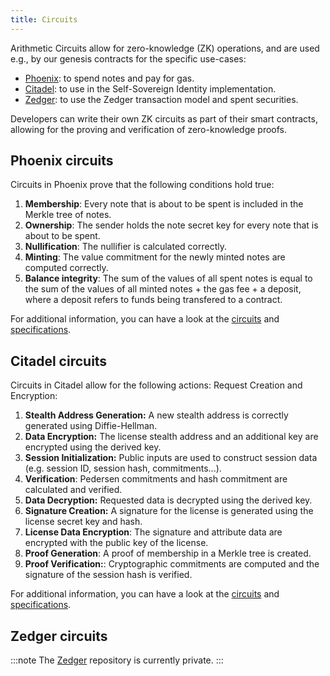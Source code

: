 ```yaml
---
title: Circuits
---
```


Arithmetic Circuits allow for zero-knowledge (ZK) operations, and are used e.g., by our genesis contracts for the specific use-cases:

- [Phoenix](/learn/dusk-protocol/transaction_models/phoenix): to spend notes and pay for gas.
- [Citadel](/getting-started/digital-identity/protocol): to use in the Self-Sovereign Identity implementation.
- [Zedger](/learn/dusk-protocol/transaction_models/zedger): to use the Zedger transaction model and spent securities.

Developers can write their own ZK circuits as part of their smart contracts, allowing for the proving and verification of zero-knowledge proofs.

## Phoenix circuits

Circuits in Phoenix prove that the following conditions hold true:

1. **Membership**: Every note that is about to be spent is included in the Merkle tree of notes.
2. **Ownership**: The sender holds the note secret key for every note that is about to be spent.
3. **Nullification**: The nullifier is calculated correctly.
4. **Minting**: The value commitment for the newly minted notes are computed correctly.
5. **Balance integrity**: The sum of the values of all spent notes is equal to the sum of the values of all minted notes + the gas fee + a deposit, where a deposit refers to funds being transfered to a contract.

For additional information, you can have a look at the <a href="https://github.com/dusk-network/phoenix/tree/b3ee366887b131993f9e41a11286c39e10f2e816/circuits" target="_blank">circuits</a> and <a href="https://github.com/dusk-network/phoenix/blob/master/docs/protocol.pdf" target="_blank">specifications</a>.

## Citadel circuits

Circuits in Citadel allow for the following actions:
Request Creation and Encryption:

1. **Stealth Address Generation:** A new stealth address is correctly generated using Diffie-Hellman.
2. **Data Encryption:** The license stealth address and an additional key are encrypted using the derived key.
3. **Session Initialization:** Public inputs are used to construct session data (e.g. session ID, session hash, commitments...).
4. **Verification**: Pedersen commitments and hash commitment are calculated and verified.
5. **Data Decryption:** Requested data is decrypted using the derived key.
6. **Signature Creation:** A signature for the license is generated using the license secret key and hash.
7. **License Data Encryption**: The signature and attribute data are encrypted with the public key of the license.
8. **Proof Generation**: A proof of membership in a Merkle tree is created.
9. **Proof Verification:**: Cryptographic commitments are computed and the signature of the session hash is verified.

For additional information, you can have a look at the <a href="https://github.com/dusk-network/citadel/blob/main/src/license.rs" target="_blank">circuits</a> and <a href="https://github.com/dusk-network/citadel/blob/main/docs/specs.pdf" target="_blank">specifications</a>.

## Zedger circuits

:::note
The [Zedger](/learn/dusk-protocol/transaction_models/zedger) repository is currently private. 
:::
